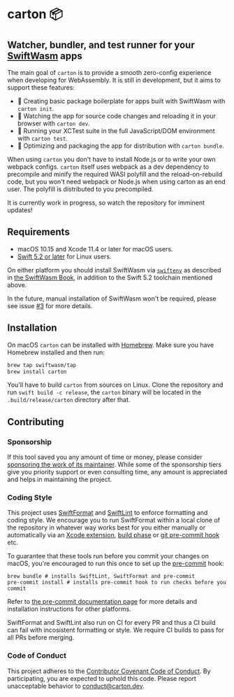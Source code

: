 # carton 📦

## Watcher, bundler, and test runner for your [SwiftWasm](https://swiftwasm.org/) apps

The main goal of `carton` is to provide a smooth zero-config experience when developing for WebAssembly.
It is still in development, but it aims to support these features:

- 🥚 Creating basic package boilerplate for apps built with SwiftWasm with `carton init`.
- 🐥 Watching the app for source code changes and reloading it in your browser with `carton dev`.
- 🐣 Running your XCTest suite in the full JavaScript/DOM environment with `carton test`.
- 🥚 Optimizing and packaging the app for distribution with `carton bundle`.

When using `carton` you don't have to install Node.js or to write your own webpack configs. `carton`
itself uses webpack as a dev dependency to precompile and minify the required WASI polyfill and the
reload-on-rebuild code, but you won't need webpack or Node.js when using carton as an end user.
The polyfill is distributed to you precompiled.

It is currently work in progress, so watch the repository for imminent updates!

## Requirements

- macOS 10.15 and Xcode 11.4 or later for macOS users.
- [Swift 5.2 or later](https://swift.org/download/) for Linux users.

On either platform you should install SwiftWasm via [`swiftenv`](https://github.com/kylef/swiftenv) as
described in [the SwiftWasm Book](https://swiftwasm.github.io/swiftwasm-book/GettingStarted.html), in 
addition to the Swift 5.2 toolchain mentioned above.

In the future, manual installation of SwiftWasm won't be required, please see issue 
[#3](https://github.com/swiftwasm/carton/issues/3) for more details.

## Installation

On macOS `carton` can be installed with [Homebrew](https://brew.sh/). Make sure you have Homebrew
installed and then run:

```sh
brew tap swiftwasm/tap
brew install carton
```

You'll have to build `carton` from sources on Linux. Clone the repository and run
`swift build -c release`, the `carton` binary will be located in the `.build/release/carton`
directory after that.

## Contributing

### Sponsorship

If this tool saved you any amount of time or money, please consider [sponsoring
the work of its maintainer](https://github.com/sponsors/MaxDesiatov). While some of the
sponsorship tiers give you priority support or even consulting time, any amount is
appreciated and helps in maintaining the project.

### Coding Style

This project uses [SwiftFormat](https://github.com/nicklockwood/SwiftFormat)
and [SwiftLint](https://github.com/realm/SwiftLint) to
enforce formatting and coding style. We encourage you to run SwiftFormat within
a local clone of the repository in whatever way works best for you either
manually or automatically via an [Xcode
extension](https://github.com/nicklockwood/SwiftFormat#xcode-source-editor-extension),
[build phase](https://github.com/nicklockwood/SwiftFormat#xcode-build-phase) or
[git pre-commit
hook](https://github.com/nicklockwood/SwiftFormat#git-pre-commit-hook) etc.

To guarantee that these tools run before you commit your changes on macOS, you're encouraged
to run this once to set up the [pre-commit](https://pre-commit.com/) hook:

```
brew bundle # installs SwiftLint, SwiftFormat and pre-commit
pre-commit install # installs pre-commit hook to run checks before you commit
```

Refer to [the pre-commit documentation page](https://pre-commit.com/) for more details
and installation instructions for other platforms.

SwiftFormat and SwiftLint also run on CI for every PR and thus a CI build can
fail with incosistent formatting or style. We require CI builds to pass for all
PRs before merging.

### Code of Conduct

This project adheres to the [Contributor Covenant Code of
Conduct](https://github.com/swiftwasm/carton/blob/master/CODE_OF_CONDUCT.md).
By participating, you are expected to uphold this code. Please report
unacceptable behavior to conduct@carton.dev.
